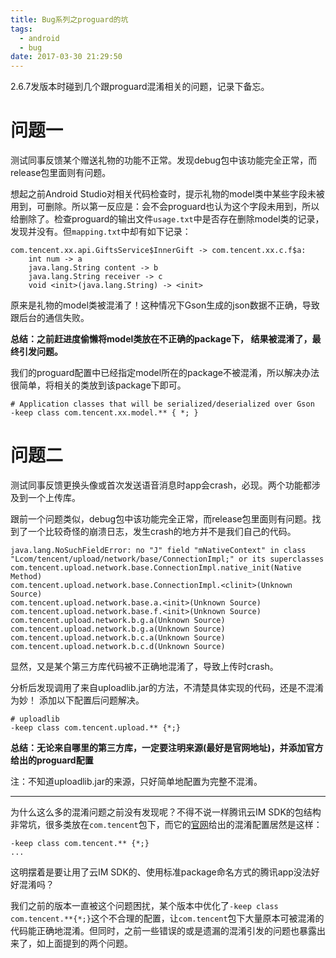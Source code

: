 ```yaml
---
title: Bug系列之proguard的坑
tags:
  - android
  - bug
date: 2017-03-30 21:29:50
---
```



2.6.7发版本时碰到几个跟proguard混淆相关的问题，记录下备忘。

<!--more-->

# 问题一
测试同事反馈某个赠送礼物的功能不正常。发现debug包中该功能完全正常，而release包里面则有问题。

想起之前Android Studio对相关代码检查时，提示礼物的model类中某些字段未被用到，可删除。所以第一反应是：会不会proguard也认为这个字段未用到，所以给删除了。检查proguard的输出文件`usage.txt`中是否存在删除model类的记录，发现并没有。但`mapping.txt`中却有如下记录：

```
com.tencent.xx.api.GiftsService$InnerGift -> com.tencent.xx.c.f$a:
    int num -> a
    java.lang.String content -> b
    java.lang.String receiver -> c
    void <init>(java.lang.String) -> <init>
```
    
原来是礼物的model类被混淆了！这种情况下Gson生成的json数据不正确，导致跟后台的通信失败。

**总结：之前赶进度偷懒将model类放在不正确的package下， 结果被混淆了，最终引发问题。**

我们的proguard配置中已经指定model所在的package不被混淆，所以解决办法很简单，将相关的类放到该package下即可。

```
# Application classes that will be serialized/deserialized over Gson
-keep class com.tencent.xx.model.** { *; }
```

# 问题二
测试同事反馈更换头像或首次发送语音消息时app会crash，必现。两个功能都涉及到一个上传库。

跟前一个问题类似，debug包中该功能完全正常，而release包里面则有问题。找到了一个比较奇怪的崩溃日志，发生crash的地方并不是我们自己的代码。

```
java.lang.NoSuchFieldError: no "J" field "mNativeContext" in class "Lcom/tencent/upload/network/base/ConnectionImpl;" or its superclasses
com.tencent.upload.network.base.ConnectionImpl.native_init(Native Method)
com.tencent.upload.network.base.ConnectionImpl.<clinit>(Unknown Source)
com.tencent.upload.network.base.a.<init>(Unknown Source)
com.tencent.upload.network.base.f.<init>(Unknown Source)
com.tencent.upload.network.b.g.a(Unknown Source)
com.tencent.upload.network.b.g.a(Unknown Source)
com.tencent.upload.network.b.c.a(Unknown Source)
com.tencent.upload.network.b.c.d(Unknown Source)
```

显然，又是某个第三方库代码被不正确地混淆了，导致上传时crash。

分析后发现调用了来自uploadlib.jar的方法，不清楚具体实现的代码，还是不混淆为妙！ 添加以下配置后问题解决。

```
# uploadlib
-keep class com.tencent.upload.** {*;}
```

**总结：无论来自哪里的第三方库，一定要注明来源(最好是官网地址)，并添加官方给出的proguard配置**

注：不知道uploadlib.jar的来源，只好简单地配置为完整不混淆。

---

为什么这么多的混淆问题之前没有发现呢？不得不说一样腾讯云IM SDK的包结构非常坑，很多类放在`com.tencent`包下，而它的[官网][ref]给出的混淆配置居然是这样：

```
-keep class com.tencent.** {*;}
...
```

这明摆着是要让用了云IM SDK的、使用标准package命名方式的腾讯app没法好好混淆吗？

我们之前的版本一直被这个问题困扰，某个版本中优化了`-keep class com.tencent.**{*;}`这个不合理的配置，让`com.tencent`包下大量原本可被混淆的代码能正确地混淆。但同时，之前一些错误的或是遗漏的混淆引发的问题也暴露出来了，如上面提到的两个问题。

[ref]: https://www.qcloud.com/document/product/269/1557#1.6-.E4.BB.A3.E7.A0.81.E6.B7.B7.E6.B7.86.E8.A7.84.E5.88.99